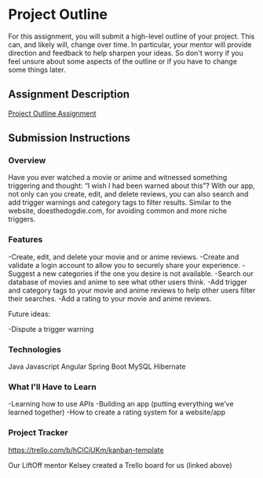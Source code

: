 # Project Outline
For this assignment, you will submit a high-level outline of your project. This can, and likely will, change over time. In particular, your mentor will provide direction and feedback to help sharpen your ideas. So don't worry if you feel unsure about some aspects of the outline or if you have to change some things later.

## Assignment Description
[Project Outline Assignment](https://education.launchcode.org/liftoff/modules/assignments/project-outline)

## Submission Instructions

### Overview
Have you ever watched a movie or anime and witnessed something triggering and thought: “I wish I had been warned about this”? With our app, not only can you create, edit, and delete reviews, you can also search and add trigger warnings and category tags to filter results. Similar to the website, doesthedogdie.com, for avoiding common and more niche triggers.

### Features
-Create, edit, and delete your movie and or anime reviews.
-Create and validate a login account to allow you to securely share your experience.
-Suggest a new categories if the one you desire is not available.
-Search our database of movies and anime to see what other users think.
-Add trigger and category tags to your movie and anime reviews to help other users filter their searches.
-Add a rating to your movie and anime reviews.

Future ideas:

-Dispute a trigger warning

### Technologies
Java
Javascript
Angular
Spring Boot
MySQL
Hibernate

### What I'll Have to Learn
-Learning how to use APIs 
-Building an app (putting everything we’ve learned together)
-How to create a rating system for a website/app

### Project Tracker
https://trello.com/b/hClCiUKm/kanban-template

Our LiftOff mentor Kelsey created a Trello board for us (linked above)
